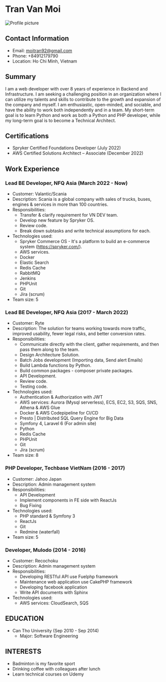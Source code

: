 # Tran Van Moi
![Profile picture](https://moitran.github.io/avatar.jpeg)

## Contact Information

- Email: [moitran92@gmail.com](mailto:moitran92@gmail.com)
- Phone: +84912179790
- Location: Ho Chi Minh, Vietnam

## Summary

I am a web developer with over 8 years of experience in Backend and Infrastructure. I am seeking a challenging position in an organization where I can utilize my talents and skills to contribute to the growth and expansion of the company and myself. I am enthusiastic, open-minded, and sociable, and have the ability to work both independently and in a team. My short-term goal is to learn Python and work as both a Python and PHP developer, while my long-term goal is to become a Technical Architect.

## Certifications

- Spryker Certified Foundations Developer (July 2022)
- AWS Certified Solutions Architect – Associate (December 2022)

## Work Experience

### Lead BE Developer, NFQ Asia (March 2022 - Now)

- Customer: Valantic/Scania
- Description: Scania is a global company with sales of trucks, buses, engines & services in more than 100 countries.
- Responsibilities:
  - Transfer & clarify requirement for VN DEV team.
  - Develop new feature by Spryker OS.
  - Review code.
  - Break down subtasks and write technical assumptions for each.
- Technologies used:
  - Spryker Commerce OS - It's a platform to build an e-commerce system (https://spryker.com/).
  - AWS services.
  - Docker
  - Elastic Search
  - Redis Cache
  - RabbitMQ
  - Jenkins
  - PHPUnit
  - Git
  - Jira (scrum)
- Team size: 5

### Lead BE Developer, NFQ Asia (2017 - March 2022)

- Customer: Ryte
- Description: The solution for teams working towards more traffic, improved usability, fewer legal risks, and better conversion rates.
- Responsibilities:
  - Communicate directly with the client, gather requirements, and then pass them along to the team.
  - Design Architecture Solution.
  - Batch Jobs development (Importing data, Send alert Emails)
  - Build Lambda functions by Python.
  - Build common packages - composer private packages.
  - API Development.
  - Review code.
  - Testing code.
- Technologies used:
  - Authentication & Authorization with JWT
  - AWS services: Aurora (Mysql serverless), ECS, EC2, S3, SQS, SNS, Athena & AWS Glue
  - Docker & AWS Codepipeline for CI/CD
  - Presto | Distributed SQL Query Engine for Big Data
  - Symfony 4, Laravel 6 (For admin site)
  - Python
  - Redis Cache
  - PHPUnit
  - Git
  - Jira (scrum)
- Team size: 8

### PHP Developer, Techbase VietNam (2016 - 2017)

- Customer: Jahoo Japan
- Description: Admin management system
- Responsibilities:
  - API Development
  - Implement components in FE side with ReactJs
  - Bug Fixing
- Technologies used:
  - PHP standard & Symfony 3
  - ReactJs
  - Git
  - Redmine (waterfall)
- Team size: 5

### Developer, Mulodo (2014 - 2016)

- Customer: Recochoku
- Description: Admin management system
- Responsibilities:
  - Developing RESTful API use Fuelphp framework
  - Maintenance web application use CakePHP framework
  - Developing facebook application
  - Write API documents with Sphinx
- Technologies used:
  - AWS services: CloudSearch, SQS

## EDUCATION

- Can Tho University (Sep 2010 - Sep 2014)
	- Major: Software Engineering

## INTERESTS

- Badminton is my favorite sport
- Drinking coffee with colleagues after
lunch
- Learn technical courses on Udemy